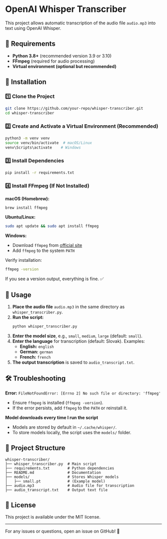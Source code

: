 # OpenAI Whisper Transcriber

This project allows automatic transcription of the audio file `audio.mp3` into text using OpenAI Whisper.

## 📌 Requirements

- **Python 3.8+** (recommended version 3.9 or 3.10)
- **FFmpeg** (required for audio processing)
- **Virtual environment (optional but recommended)**

## 🔧 Installation

### 1️⃣ Clone the Project

```bash
git clone https://github.com/your-repo/whisper-transcriber.git
cd whisper-transcriber
```

### 2️⃣ Create and Activate a Virtual Environment (Recommended)

```bash
python3 -m venv venv
source venv/bin/activate  # macOS/Linux
venv\Scripts\activate    # Windows
```

### 3️⃣ Install Dependencies

```bash
pip install -r requirements.txt
```

### 4️⃣ Install FFmpeg (If Not Installed)

**macOS (Homebrew):**

```bash
brew install ffmpeg
```

**Ubuntu/Linux:**

```bash
sudo apt update && sudo apt install ffmpeg
```

**Windows:**

- Download `ffmpeg` from [official site](https://ffmpeg.org/download.html)
- Add `ffmpeg` to the system `PATH`

Verify installation:

```bash
ffmpeg -version
```

If you see a version output, everything is fine. ✅

## 🚀 Usage

1. **Place the audio file** `audio.mp3` in the same directory as `whisper_transcriber.py`.
2. **Run the script:**
   ```bash
   python whisper_transcriber.py
   ```
3. **Enter the model size**, e.g., `small`, `medium`, `large` (default: `small`).
4. **Enter the language** for transcription (default: Slovak). Examples:
   - **English:** `english`
   - **German:** `german`
   - **French:** `french`
5. **The output transcription** is saved to `audio_transcript.txt`.

## 🛠 Troubleshooting

**Error:** `FileNotFoundError: [Errno 2] No such file or directory: 'ffmpeg'`

- Ensure `ffmpeg` is installed (`ffmpeg -version`).
- If the error persists, add `ffmpeg` to the `PATH` or reinstall it.

**Model downloads every time I run the script**

- Models are stored by default in `~/.cache/whisper/`.
- To store models locally, the script uses the `models/` folder.

## 📂 Project Structure

```
whisper-transcriber/
├── whisper_transcriber.py  # Main script
├── requirements.txt        # Python dependencies
├── README.md               # Documentation
├── models/                 # Stores Whisper models
│   ├── small.pt            # (Example model)
├── audio.mp3               # Audio file for transcription
├── audio_transcript.txt    # Output text file
```

## 🎯 License

This project is available under the MIT license.

---

For any issues or questions, open an issue on GitHub! 🚀

